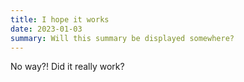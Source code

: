 ```yaml
---
title: I hope it works
date: 2023-01-03
summary: Will this summary be displayed somewhere?
---
```


No way?! Did it really work?
